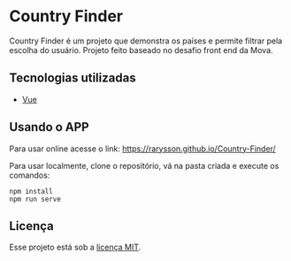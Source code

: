 # Country Finder

Country Finder é um projeto que demonstra os países e permite filtrar pela escolha do usuário. Projeto feito baseado no desafio front end da Mova.

## Tecnologias utilizadas

- [Vue](https://vuejs.org/)

## Usando o APP

Para usar online acesse o link: https://rarysson.github.io/Country-Finder/

Para usar localmente, clone o repositório, vá na pasta criada e execute os comandos:

```
npm install
npm run serve
```

## Licença

Esse projeto está sob a [licença MIT](LICENSE).
